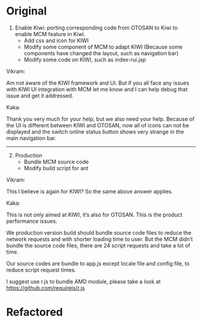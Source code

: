 # Original

1. Enable Kiwi: porting corresponding code from OTOSAN to Kiwi to enable MCM feature in Kiwi.
    - Add css and icon for KIWI 
    - Modify some component of MCM to adapt KIWI (Because some components have changed the layout, such as navigation bar)
    - Modify some code on KIWI, such as index-rui.jsp

Vikram:

Am not aware of the KIWI framework and UI. But if you all face any issues with KIWI UI integration with MCM let me know and I can help debug that issue and get it addressed.
 
Kaka:

Thank you very much for your help, but we also need your help.  Because of the UI is different between KIWI and OTOSAN, now all of icons can not be displayed and the switch online status button shows very strange in the main navigation bar.

----

2. Production
    - Bundle MCM source code
    - Modify build script for ant

Vikram:

This I believe is again for KIWI? So the same above answer applies.
 
Kaka:

This is not only aimed at KIWI, it’s also for OTOSAN. This is the product performance issues.

We production version build should bundle source code files to reduce the network requests and with shorter loading time to user.
But the MCM didn’t bundle the source code files, there are 24 script requests and take a lot of time.

Our source codes are bundle to app.js except locale file and config file, to reduce script request times.

I suggest use r.js to bundle AMD module, please take a look at https://github.com/requirejs/r.js
 

# Refactored


